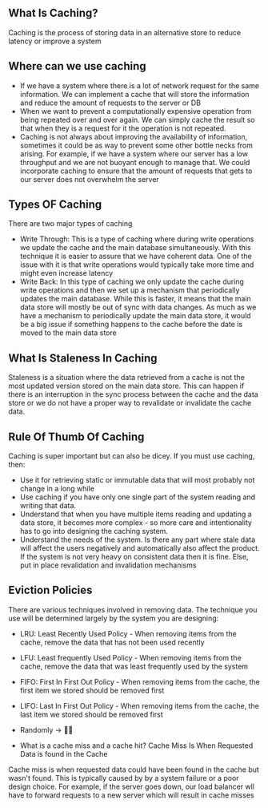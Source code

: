 ## What Is Caching?
Caching is the process of storing data in an alternative
store to reduce latency or improve a system

## Where can we use caching
- If we have a system where there is a lot of network request for 
the same information. We can implement a cache that will store the information and reduce the amount
of requests to the server or DB
- When we want to prevent a computationally expensive operation from being repeated over and over again.
We can simply cache the result so that when they is a request for it the operation is not repeated.
- Caching is not always about improving the availability of information, sometimes it could be as way to prevent
some other bottle necks from arising. For example, if we have a system where our server has a low throughput and we 
are not buoyant enough to manage that. We could incorporate caching to ensure that the amount of requests that gets to
our server does not overwhelm the server

## Types OF Caching
There are two major types of caching
- Write Through:
This is a type of caching where during write operations we update the cache and the main database simultaneously. With this technique
it is easier to assure that we have coherent data. One of the issue with it is that write operations would typically take more time and might even increase latency
- Write Back:
In this type of caching we only update the cache during write operations and then we set up a mechanism that periodically updates the main database. While this is faster, it means that the main data store will mostly be out of sync with data changes. As much as we have a mechanism to periodically update the main data store, it would be a big issue if something happens to the cache before the date is moved to the main data store

## What Is Staleness In Caching
Staleness is a situation where the data retrieved from a cache is not the most updated version stored on the main data store.
This can happen if there is an interruption in the sync process between the cache and the data store or we do not have a proper way to revalidate or invalidate the cache data.

## Rule Of Thumb Of Caching
Caching is super important but can also be dicey. If you must use caching, then:
- Use it for retrieving static or immutable data that will most probably not change in a long while
- Use caching if you have only one single part of the system reading and writing that data.
- Understand that when you have multiple items reading and updating a data store, it becomes more complex - so more care and intentionality has to go into designing the caching system. 
- Understand the needs of the system. Is there any part where stale data will affect the users negatively and automatically also affect the product. If the system is not very heavy on consistent data then it is fine. Else, put in place revalidation and invalidation mechanisms

## Eviction Policies
There are various techniques involved in removing data. The technique you use will be determined largely by the system you are designing:
- LRU: Least Recently Used Policy - When removing items from the cache, remove the data that has not been used recently
- LFU: Least frequently Used Policy - When removing items from the cache, remove the data that was least frequently used by the system
- FIFO: First In First Out Policy - When removing items from the cache, the first item we stored should be removed first
- LIFO: Last In First Out Policy - When removing items from the cache, the last item we stored should be removed first
- Randomly -> 🫵🏽

- What is a cache miss and a cache hit?
Cache Miss Is When Requested Data is found in the Cache

Cache miss is when requested data could have been found in the cache but wasn't found. This is typically caused by by a system failure or a poor design choice. For example, if the server goes down, our load balancer wll have to forward requests to a new server which will result in cache misses